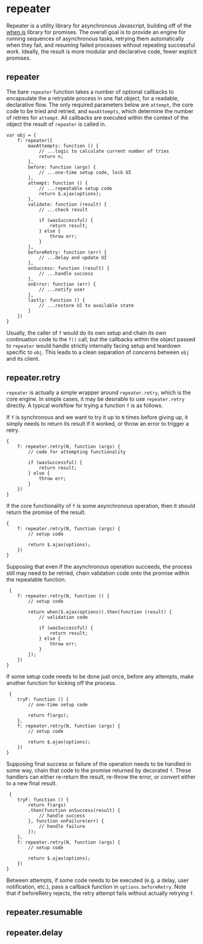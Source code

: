 repeater
========

Repeater is a utility library for asynchronous Javascript, building off of the [when.js](https://github.com/cujojs/when) library for promises. The overall goal is to provide an engine for running sequences of asynchronous tasks, retrying them automatically when they fail, and resuming failed processes without repeating successful work. Ideally, the result is more modular and declarative code, fewer explicit promises.

repeater
--------

The bare `repeater` function takes a number of optional callbacks to encapsulate the a retryable process in one flat object, for a readable, declarative flow. The only required parameters below are `attempt`, the core code to be tried and retried, and `maxAttempts`, which determine the number of retries for `attempt`. All callbacks are executed within the context of the object the result of `repeater` is called in.

    var obj = {
        f: repeater({
            maxAttempts: function () {
                // ...logic to calculate current number of tries
                return n;
            },
            before: function (args) {
                // ...one-time setup code, lock UI
            },
            attempt: function () {
                // ...repeatable setup code
                return $.ajax(options);
            },
            validate: function (result) {
                // ...check result

                if (wasSuccessful) {
                    return result;
                } else {
                    throw err;
                }
            },
            beforeRetry: function (err) {
                // ...delay and update UI
            },
            onSuccess: function (result) {
                // ...handle success
            },
            onError: function (err) {
                // ...notify user
            },
            lastly: function () {
                // ...restore UI to available state
            }
        })
    }

Usually, the caller of `f` would do its own setup and chain its own continuation code to the `f()` call, but the callbacks within the object passed to `repeater` would handle strictly internally facing setup and teardown specific to `obj`. This leads to a clean separation of concerns between `obj` and its client.

repeater.retry
--------------

`repeater` is actually a simple wrapper around `repeater.retry`, which is the core engine. In simple cases, it may be desirable to use `repeater.retry` directly. A typical workflow for trying a function `f` is as follows.

If `f` is synchronous and we want to try it up to `N` times before giving up, it simply needs to return its result if it worked, or throw an error to trigger a retry.

    {
    	f: repeater.retry(N, function (args) {
    		// code for attempting functionality
    		
    		if (wasSuccessful) {
    			return result;
    		} else {
    			throw err;
    		}
    	})
	}

 If the core functionality of `f` is some asynchronous operation, then it should return the promise of the result.

    {
    	f: repeater.retry(N, function (args) {
    		// setup code

    		return $.ajax(options);
    	})
	}

 Supposing that even if the asynchronous operation succeeds, the process still may need to be retried, chain validation code onto the promise within the repeatable function.

     {
    	f: repeater.retry(N, function () {
    		// setup code

    		return when($.ajax(options)).then(function (result) {
    			// validation code

    			if (wasSuccessful) {
    				return result;
    			} else {
    				throw err;
    			}
    		});
    	})
	}

 If some setup code needs to be done just once, before any attempts, make another function for kicking off the process.

     {
        tryF: function () {
        	// one-time setup code

        	return f(args);
    	},
    	f: repeater.retry(N, function (args) {
    		// setup code

    		return $.ajax(options);
    	})
	}

 Supposing final success or failure of the operation needs to be handled in some way, chain that code to the promise returned by decorated `f`. These handlers can either re-return the result, re-throw the error, or convert either to a new final result.

     {
        tryF: function () {
        	return f(args)
        	.then(function onSuccess(result) {
        		// handle success
        	}, function onFailure(err) {
        		// handle failure
        	});
    	},
    	f: repeater.retry(N, function (args) {
    		// setup code

    		return $.ajax(options);
    	})
	}

Between attempts, if some code needs to be executed (e.g. a delay, user notification, etc.), pass a callback function in `options.beforeRetry`. Note that if beforeRetry rejects, the retry attempt fails without actually retrying `f`.

repeater.resumable
------------------

repeater.delay
--------------

